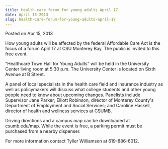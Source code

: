 ```yaml
---
title: Health care forum for young adults April 17
date: April 15 2013
slug: health-care-forum-for-young-adults-april-17
---
```


 



<span class="date">Posted on Apr 15, 2013    </span>
<p>How young adults will be affected by the federal Affordable Care
Act is the focus of a forum April 17 at CSU Monterey Bay. The
public is invited to this free event.</p>
<p>&#x201C;Healthcare Town Hall for Young Adults&#x201D; will be held in the
University Center living room at 5:30 p.m. The University Center is
located on Sixth Avenue at B Street.</p>
<p>A panel of local specialists in the health care field and
insurance industry as well as policymakers will discuss what
college students and other young people need to know about upcoming
changes. Panelists include Supervisor Jane Parker; Elliott
Robinson, director of Monterey County&apos;s Department of Employment
and Social Services; and Caroline Haskell, director of health and
wellness services at CSUMB.</p>
<p>Driving directions and a campus map can be downloaded at
csumb.edu/map. While the event is free, a parking permit must be
purchased from a nearby dispenser.</p>
<p>For more information contact Tyller Williamson at
619-886-6012.</p>
<p><br>
&#xA0;</br></p>





```
